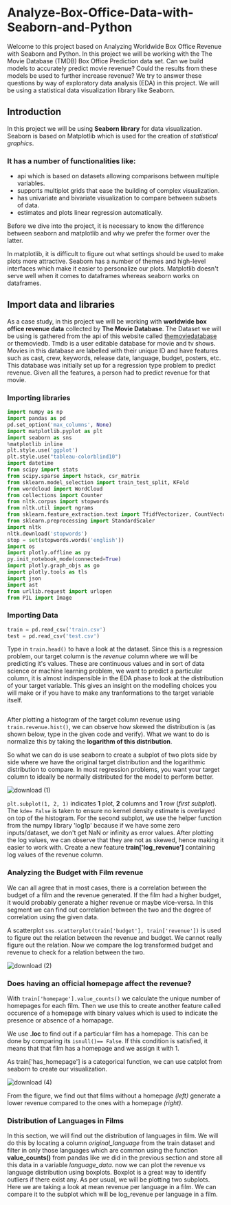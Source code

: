 # Analyze-Box-Office-Data-with-Seaborn-and-Python
Welcome to this project based on Analyzing Worldwide Box Office Revenue with Seaborn and Python.  In this project we will be working with the The Movie Database (TMDB) Box Office Prediction data set. Can we build models to accurately predict movie revenue?  Could the results from these models be used to further increase revenue?  We try to answer these questions by way of exploratory data analysis (EDA) in this project. We will be using a statistical data visualization library like Seaborn. 
 
 
## Introduction
In this project we will be using **Seaborn library** for data visualization. Seaborn is based on Matplotlib which is used for the creation of *statistical graphics*. 

### It has a number of functionalities like:
- api which is based on datasets allowing comparisons between multiple variables.
- supports multiplot grids that ease the building of complex visualization. 
- has univariate and bivariate visualization to compare between subsets of data.
- estimates and plots linear regression automatically.
 
Before we dive into the project, it is necessary to know the difference between seaborn and matplotlib and why we prefer the former over the latter.

In matplotlib, it is difficult to figure out what settings should be used to make plots more attractive. Seaborn has a number of themes and high-level interfaces which make it easier to personalize our plots. Matplotlib doesn't serve well when it comes to dataframes whereas seaborn works on dataframes.

## Import data and libraries
 
As a case study, in this project we will be working with **worldwide box office revenue data** collected by **The Movie Database**. The Dataset we will be using is gathered from the api of this website called [themoviedatabase](https://www.themoviedb.org) or themoviedb. Tmdb is a user editable database for movie and tv shows. Movies in this database are labelled with their unique ID and have features such as cast, crew, keywords, release date, language, budget, posters, etc. This database was initially set up for a regression type problem to predict revenue. Given all the features, a person had to predict revenue for that movie.

### Importing libraries

``` python
import numpy as np
import pandas as pd
pd.set_option('max_columns', None)
import matplotlib.pyplot as plt
import seaborn as sns
%matplotlib inline
plt.style.use('ggplot')
plt.style.use("tableau-colorblind10")
import datetime
from scipy import stats
from scipy.sparse import hstack, csr_matrix
from sklearn.model_selection import train_test_split, KFold
from wordcloud import WordCloud
from collections import Counter
from nltk.corpus import stopwords
from nltk.util import ngrams
from sklearn.feature_extraction.text import TfidfVectorizer, CountVectorizer
from sklearn.preprocessing import StandardScaler
import nltk
nltk.download('stopwords')
stop = set(stopwords.words('english'))
import os
import plotly.offline as py
py.init_notebook_mode(connected=True)
import plotly.graph_objs as go
import plotly.tools as tls
import json
import ast
from urllib.request import urlopen
from PIL import Image
```
### Importing Data

```python
train = pd.read_csv('train.csv')
test = pd.read_csv('test.csv')
```
Type in `train.head()` to have a look at the dataset. Since this is a regression problem, our target column is the *revenue* column where we will be predicting it's values. These are continuous values and in sort of data science or machine learning problem, we want to predict a particular column, it is almost indispensible in the EDA phase to look at the distribution of your target variable. This gives an insight on the modelling choices you will make or if you have to make any tranformations to the target variable itself.

```python

```

After plotting a histogram of the target column revenue using `train.revenue.hist()`, we can observe how skewed the distribution is (as shown below, type in the given code and verify). What we want to do is normalize this by taking the **logarithm of this distribution**.

So what we can do is use seaborn to create a subplot of two plots side by side where we have the original target distribution and the logarithmic distribution to compare. In most regression problems, you want your target column to ideally be normally distributed for the model to perform better.

![download (1)](https://user-images.githubusercontent.com/66896597/87536378-a0106d00-c6b6-11ea-8425-f07817f0a5e1.png)

`plt.subplot(1, 2, 1)` indicates **1** plot, **2** columns and **1** row (*first subplot*). The `kde= False` is taken to ensure no kernel density estimate is overlayed on top of the histogram. For the second subplot, we use the helper function from the numpy library 'log1p' because if we have some zero inputs/dataset, we don't get NaN or infinity as error values. After plotting the log values, we can observe that they are not as skewed, hence making it easier to work with. Create a new feature **train['log_revenue']** containing log values of the revenue column.

### Analyzing the Budget with Film revenue

We can all agree that in most cases, there is a correlation between the budget of a film and the revenue generated. If the film had a higher budget, it would probably generate a higher revenue or maybe vice-versa. In this segment we can find out correlation between the two and the degree of correlation using the given data.


A scatterplot `sns.scatterplot(train['budget'], train['revenue'])` is used to figure out the relation between the revenue and budget. We cannot really figure out the relation. Now we compare the log transformed budget and revenue to check for a relation between the two.

![download (2)](https://user-images.githubusercontent.com/66896597/87536700-22009600-c6b7-11ea-8e65-6a383f159202.png)

### Does having an official homepage affect the revenue?

With `train['homepage'].value_counts()` we calculate the unique number of homepages for each film. Then we use this to create another feature called occurence of a homepage    with binary values which is used to indicate the presence or absence of a homapage. 

We use **.loc** to find out if a particular film has a homepage. This can be done by comparing its `isnull()== False`. If this condition is satisfied, it means that that film has a homepage and we assign it with 1.

As train['has_homepage'] is a categorical function, we can use catplot from seaborn to create our visualization. 

![download (4)](https://user-images.githubusercontent.com/66896597/87540532-7c045a00-c6bd-11ea-96ff-f9352515e6b7.png)

From the figure, we find out that films without a homepage *(left)* generate a lower revenue compared to the ones with a homepage *(right)*.

### Distribution of Languages in Films

In this section, we will find out the distribution of languages in film. We will do this by locating a column *original_language* from the train dataset and filter in only those languages which are common using the function **value_counts()** from pandas like we did in the previous section and store all this data in a variable *language_data*. now we can plot the revenue vs language distribution using boxplots. Boxplot is a great way to identify outliers if there exist any. As per usual, we will be plotting two subplots. Here we are taking a look at mean revenue per language in a film. We can compare it to the subplot which will be log_revenue per language in a film. 












